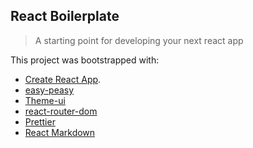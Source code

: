 React Boilerplate
---

> A starting point for developing your next react app

This project was bootstrapped with:
- [Create React App](https://github.com/facebookincubator/create-react-app).
- [easy-peasy](https://easy-peasy.now.sh/)
- [Theme-ui](https://theme-ui.com/)
- [react-router-dom]()
- [Prettier](https://prettier.io/)
- [React Markdown](https://github.com/rexxars/react-markdown)
